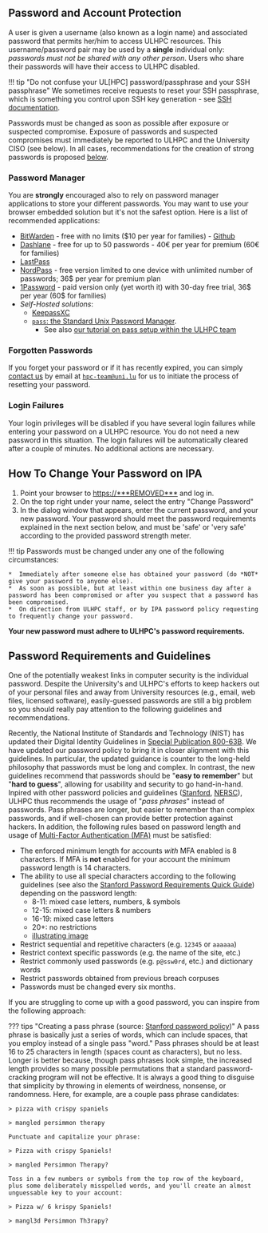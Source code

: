 ## Password and Account Protection

A user is given a username (also known as a login name) and associated
password that permits her/him to access ULHPC resources.  This
username/password pair may be used by a **single** individual only:
*passwords must not be shared with any other person*. Users who
share their passwords will have their access to ULHPC disabled.

!!! tip "Do not confuse your UL[HPC] password/passphrase and your SSH passphrase"
    We sometimes receive requests to reset your SSH passphrase, which is something you control upon SSH key generation - see [SSH documentation](connect/ssh.md).

Passwords must be changed as soon as possible after exposure or
suspected compromise. Exposure of passwords and suspected compromises
must immediately be reported to ULHPC and the University CISO (see below).
In all cases, recommendations for the creation of strong passwords is proposed [below](#password-requirements-and-guidelines).


### Password Manager

You are **strongly** encouraged also to rely on password manager applications to store your different passwords. You may want to use your browser embedded solution but it's not the safest option.
Here is a list of recommended applications:

* [BitWarden](https://bitwarden.com/) - free with no limits ($10 per year for families) - [Github](https://github.com/bitwarden)
* [Dashlane](https://www.dashlane.com) - free for up to 50 passwords - 40€ per year for premium (60€ for families)
* [LastPass](https://www.lastpass.com/)
* [NordPass](https://nordpass.com/) - free version limited to one device with unlimited number of passwords; 36$ per year for premium plan
* [1Password](https://1password.com/) - paid version only (yet worth it) with 30-day free trial, 36$ per year (60$ for families)
* _Self-Hosted solutions_:
    - [KeepassXC](https://keepassxc.org/download/)
    - [`pass`: the Standard Unix Password Manager](https://www.passwordstore.org/).
        * See also [our tutorial on pass setup within the ULHPC team](services/pass.md)


### Forgotten Passwords

If you forget your password or if it has recently expired, you can simply [contact us](contact.md) by email at [`hpc-team@uni.lu`](mailto:hpc-team@uni.lu) for us to initiate the process of resetting your password.

### Login Failures

Your login privileges will be disabled if you have several login failures
while entering your password on a ULHPC resource. You do not need
a new password in this situation. The login failures will be
automatically cleared after a couple of minutes. No additional actions are
necessary.


## How To Change Your Password on IPA

1.  Point your browser to <https://***REMOVED***>
    and log in.
2. On the top right under your name, select the entry "Change Password"
3.  In the dialog window that appears, enter the current password,
    and your new password. Your password should meet the password
    requirements explained in the next section below, and must be
    'safe' or 'very safe' according to the provided password strength
    meter.

!!! tip
    Passwords must be changed under any one of the following circumstances:

    *  Immediately after someone else has obtained your password (do *NOT* give your password to anyone else).
    *  As soon as possible, but at least within one business day after a password has been compromised or after you suspect that a password has been compromised.
    *  On direction from ULHPC staff, or by IPA password policy requesting to frequently change your password.

**Your new password must adhere to ULHPC's password requirements.**

## Password Requirements and Guidelines

One of the potentially weakest links in computer security is the individual password. Despite the University's and ULHPC's efforts to keep hackers out of your personal files and away from University resources (e.g., email, web files, licensed software), easily-guessed passwords are still a big problem so you should really pay attention to the following guidelines and recommendations.

Recently, the National Institute of Standards and Technology (NIST) has updated
their Digital Identity Guidelines in [Special Publication
800-63B](https://pages.nist.gov/800-63-3/sp800-63b.html).
We have updated our password policy to bring it in closer alignment with this guidelines. In particular, the updated guidance is counter to the long-held philosophy that passwords must be long and complex. In contrast, the new guidelines recommend that passwords should be "__easy to remember__" but "__hard to guess__", allowing for usability and security to go hand-in-hand.
Inpired with other password policies and guidelines ([Stanford](https://uit.stanford.edu/service/accounts/passwords), [NERSC](https://docs.nersc.gov/accounts/passwords/)), ULHPC thus recommends the usage of  "_pass phrases_" instead of passwords. Pass phrases are longer, but easier to remember than complex passwords, and if well-chosen can provide better protection against hackers.
In addition, the following rules based on password length and usage of [Multi-Factor Authentication (MFA)](connect/mfa.md) must be satisfied:

* The enforced minimum length for accounts _with_ MFA enabled is 8 characters. If MFA is **not** enabled for your account the minimum password length is 14 characters.
* The ability to use all special characters according to the following guidelines (see also the [Stanford Password Requirements Quick Guide](https://uit.stanford.edu/service/accounts/passwords/quickguide)) depending on the password length:
    - 8-11: mixed case letters, numbers, & symbols
    - 12-15: mixed case letters & numbers
    - 16-19: mixed case letters
    - 20+: no restrictions
    - [illustrating image](https://uit.stanford.edu/sites/default/files/images/2014/04/17/pwstrength.jpg)
* Restrict sequential and repetitive characters (e.g. `12345` or `aaaaaa`)
* Restrict context specific passwords (e.g. the name of the site, etc.)
* Restrict commonly used passwords (e.g. `p@ssw0rd`, etc.) and dictionary words
* Restrict passwords obtained from previous breach corpuses
* Passwords must be changed every six months.

If you are struggling to come up with a good password, you can inspire from the following approach:

??? tips "Creating a pass phrase (source: [Stanford password  policy](https://uit.stanford.edu/service/accounts/passwords))"
    A pass phrase is basically just a series of words, which can include spaces, that you employ instead of a single pass "word." Pass phrases should be at least 16 to 25 characters in length (spaces count as characters), but no less. Longer is better because, though pass phrases look simple, the increased length provides so many possible permutations that a standard password-cracking program will not be effective. It is always a good thing to disguise that simplicity by throwing in elements of weirdness, nonsense, or randomness. Here, for example, are a couple pass phrase candidates:

    > pizza with crispy spaniels

    > mangled persimmon therapy

    Punctuate and capitalize your phrase:

    > Pizza with crispy Spaniels!

    > mangled Persimmon Therapy?

    Toss in a few numbers or symbols from the top row of the keyboard, plus some deliberately misspelled words, and you'll create an almost unguessable key to your account:

    > Pizza w/ 6 krispy Spaniels!

    > mangl3d Persimmon Th3rapy?
